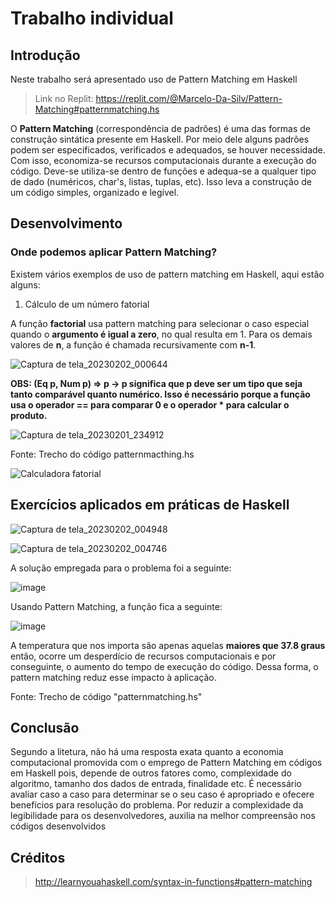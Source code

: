 # Trabalho individual 

## Introdução
Neste trabalho será apresentado uso de Pattern Matching em Haskell
> Link no Replit: https://replit.com/@Marcelo-Da-Silv/Pattern-Matching#patternmatching.hs

O **Pattern Matching** (correspondência de padrões) é uma das formas de construção sintática presente em Haskell. Por meio dele alguns padrões podem ser especificados, verificados e adequados, se houver necessidade. Com isso, economiza-se recursos computacionais durante a execução do código.
Deve-se utiliza-se dentro de funções e adequa-se a qualquer tipo de dado (numéricos, char's, listas, tuplas, etc). Isso leva a construção de um código simples, organizado e legível. 

## Desenvolvimento

### Onde podemos aplicar Pattern Matching?

Existem vários exemplos de uso de pattern matching em Haskell, aqui estão alguns:

1. Cálculo de um número fatorial

A função **factorial** usa pattern matching para selecionar o caso especial quando o **argumento é igual a zero**, no qual resulta em 1. Para os demais valores de **n**, a função é chamada recursivamente com **n-1**.

![Captura de tela_20230202_000644](https://user-images.githubusercontent.com/42869269/216221786-89d63b37-ad75-47ea-9967-6e192167e40b.png)

**OBS: (Eq p, Num p) => p -> p significa que p deve ser um tipo que seja tanto comparável quanto numérico. Isso é necessário porque a função usa o operador == para comparar 0 e o operador * para calcular o produto.**

![Captura de tela_20230201_234912](https://user-images.githubusercontent.com/42869269/216219182-93e21ef2-b9b8-488e-ae7d-ded2c6147ad3.png)


Fonte: Trecho do código patternmacthing.hs
 
 ![Calculadora fatorial](https://user-images.githubusercontent.com/42869269/216217474-db67c7a5-524b-4321-8540-72c19316e968.png)
 
 
## Exercícios aplicados em práticas de Haskell
  ![Captura de tela_20230202_004948](https://user-images.githubusercontent.com/42869269/216227130-b0727781-eae7-4b2b-a6c5-2e06a22b68f4.png)

  
  ![Captura de tela_20230202_004746](https://user-images.githubusercontent.com/42869269/216226907-a1d3a85a-b255-4b31-a28e-1c909639131d.png)
  
  A solução empregada para o problema foi a seguinte:
  
  
  ![image](https://user-images.githubusercontent.com/42869269/216227584-137082fa-cfb3-4c10-9af1-00061fa7eb5f.png)
  
  Usando Pattern Matching, a função fica a seguinte:
  
  
  ![image](https://user-images.githubusercontent.com/42869269/216228163-30e1cc50-6e25-45bf-93f6-b0dfe478e0c1.png)

  A temperatura que nos importa são apenas aquelas **maiores que 37.8 graus** então, ocorre um desperdício de recursos computacionais e por conseguinte, o aumento do tempo de execução do código. Dessa forma, o pattern matching reduz esse impacto à aplicação.



Fonte: Trecho de código "patternmatching.hs"



## Conclusão
Segundo a litetura, não há uma resposta exata quanto a economia computacional promovida com o emprego de Pattern Matching em códigos em Haskell pois, depende de outros fatores como, complexidade do algoritmo, tamanho dos dados de entrada, finalidade etc.
É necessário avaliar caso a caso para determinar se o seu caso é apropriado e ofecere benefícios para resolução do problema.
Por reduzir a complexidade da legibilidade para os desenvolvedores, auxilia na melhor compreensão nos códigos desenvolvidos


## Créditos

> http://learnyouahaskell.com/syntax-in-functions#pattern-matching
